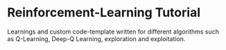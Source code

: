 # Reinforcement-Learning Tutorial
Learnings and custom code-template written for different algorithms such as Q-Learning, Deep-Q Learning, exploration and exploitation.
